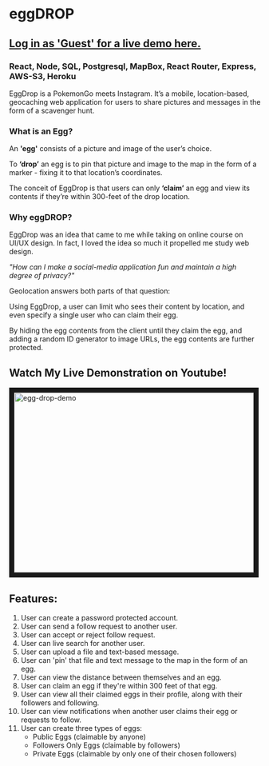 # eggDROP

## [Log in as 'Guest' for a live demo here.](https://www.eggdrop.live "eggDROP")

### React, Node, SQL, Postgresql, MapBox, React Router, Express, AWS-S3, Heroku

EggDrop is a PokemonGo meets Instagram. It’s a mobile, location-based, geocaching web application for users to share pictures and messages in the form of a scavenger hunt.

### What is an Egg?

An **'egg'** consists of a picture and image of the user’s choice.

To **‘drop’** an egg is to pin that picture and image to the map in the form of a marker - fixing it to that location’s coordinates.

The conceit of EggDrop is that users can only **‘claim’** an egg and view its contents if they’re within 300-feet of the drop location.

### Why eggDROP?

EggDrop was an idea that came to me while taking on online course on UI/UX design. In fact, I loved the idea so much it propelled me study web design.

_"How can I make a social-media application fun and maintain a high degree of privacy?"_

Geolocation answers both parts of that question:

Using EggDrop, a user can limit who sees their content by location, and even specify a single user who can claim their egg.

By hiding the egg contents from the client until they claim the egg, and adding a random ID generator to image URLs, the egg contents are further protected.

## Watch My Live Demonstration on Youtube!

<a href="http://www.youtube.com/watch?feature=player_embedded&v=2FjTO4m3IUo
" target="_blank"><img src="http://img.youtube.com/vi/2FjTO4m3IUo/0.jpg" 
alt="egg-drop-demo" width="480" height="360" border="10" /></a>

## Features:

1. User can create a password protected account.
2. User can send a follow request to another user.
3. User can accept or reject follow request.
4. User can live search for another user.
5. User can upload a file and text-based message.
6. User can 'pin' that file and text message to the map in the form of an egg.
7. User can view the distance between themselves and an egg.
8. User can claim an egg if they're within 300 feet of that egg.
9. User can view all their claimed eggs in their profile, along with their followers and following.
10. User can view notifications when another user claims their egg or requests to follow.
11. User can create three types of eggs:
    - Public Eggs (claimable by anyone)
    - Followers Only Eggs (claimable by followers)
    - Private Eggs (claimable by only one of their chosen followers)
